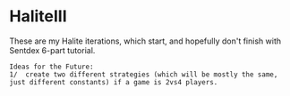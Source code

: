 # HaliteIII

These are my Halite iterations, which start, and hopefully don't finish with Sentdex 6-part tutorial.
    
    Ideas for the Future:
    1/  create two different strategies (which will be mostly the same, just different constants) if a game is 2vs4 players.
